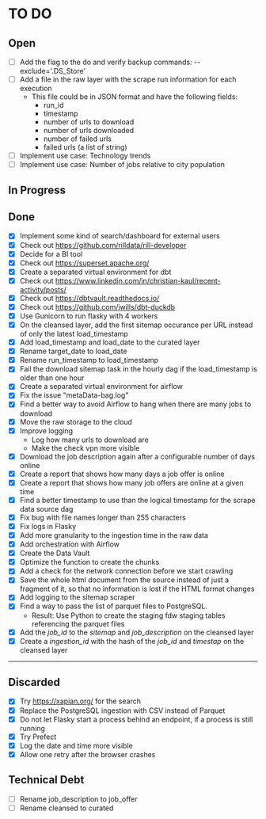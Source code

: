 # TO DO

## Open

- [ ] Add the flag to the do and verify backup commands: --exclude='.DS_Store'
- [ ] Add a file in the raw layer with the scrape run information for each execution
    - This file could be in JSON format and have the following fields:
        - run_id
        - timestamp
        - number of urls to download
        - number of urls downloaded
        - number of failed urls
        - failed urls (a list of string)
- [ ] Implement use case: Technology trends
- [ ] Implement use case: Number of jobs relative to city population

## In Progress


## Done

- [x] Implement some kind of search/dashboard for external users
- [x] Check out https://github.com/rilldata/rill-developer
- [x] Decide for a BI tool
- [x] Check out https://superset.apache.org/
- [x] Create a separated virtual environment for dbt
- [x] Check out https://www.linkedin.com/in/christian-kaul/recent-activity/posts/
- [x] Check out https://dbtvault.readthedocs.io/
- [x] Check out https://github.com/jwills/dbt-duckdb
- [x] Use Gunicorn to run flasky with 4 workers
- [x] On the cleansed layer, add the first sitemap occurance per URL instead of only the latest load_timestamp
- [x] Add load_timestamp and load_date to the curated layer
- [x] Rename target_date to load_date
- [x] Rename run_timestamp to load_timestamp
- [x] Fail the download sitemap task in the hourly dag if the load_timestamp is older than one hour
- [x] Create a separated virtual environment for airflow
- [x] Fix the issue "metaData-bag.log"
- [x] Find a better way to avoid Airflow to hang when there are many jobs to download
- [x] Move the raw storage to the cloud
- [x] Improve logging
    - Log how many urls to download are
    - Make the check vpn more visible
- [x] Download the job description again after a configurable number of days online
- [x] Create a report that shows how many days a job offer is online
- [x] Create a report that shows how many job offers are online at a given time
- [x] Find a better timestamp to use than the logical timestamp for the scrape data source dag
- [x] Fix bug with file names longer than 255 characters
- [x] Fix logs in Flasky
- [x] Add more granularity to the ingestion time in the raw data
- [x] Add orchestration with Airflow
- [x] Create the Data Vault
- [x] Optimize the function to create the chunks
- [x] Add a check for the network connection before we start crawling
- [x] Save the whole html document from the source instead of just a fragment of it, so that no information is lost if
  the HTML format changes
- [x] Add logging to the sitemap scraper
- [x] Find a way to pass the list of parquet files to PostgreSQL.
    - Result: Use Python to create the staging fdw staging tables referencing the parquet files
- [x] Add the _job_id_ to the _sitemap_ and _job_description_ on the cleansed layer
- [x] Create a _ingestion_id_ with the hash of the _job_id_ and _timestap_ on the cleansed layer

---

## Discarded

- [x] Try https://xapian.org/ for the search
- [x] Replace the PostgreSQL ingestion with CSV instead of Parquet
- [x] Do not let Flasky start a process behind an endpoint, if a process is still running
- [x] Try Prefect
- [x] Log the date and time more visible
- [x] Allow one retry after the browser crashes

## Technical Debt

- [ ] Rename job_description to job_offer
- [ ] Rename cleansed to curated
